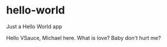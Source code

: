 # hello-world
Just a Hello World app

Hello VSauce, Michael here. What is love? Baby don't hurt me?
